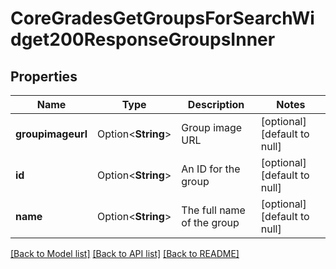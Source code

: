 # CoreGradesGetGroupsForSearchWidget200ResponseGroupsInner

## Properties

Name | Type | Description | Notes
------------ | ------------- | ------------- | -------------
**groupimageurl** | Option<**String**> | Group image URL | [optional][default to null]
**id** | Option<**String**> | An ID for the group | [optional][default to null]
**name** | Option<**String**> | The full name of the group | [optional][default to null]

[[Back to Model list]](../README.md#documentation-for-models) [[Back to API list]](../README.md#documentation-for-api-endpoints) [[Back to README]](../README.md)


